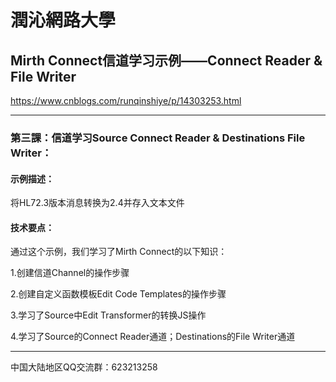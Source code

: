 # 潤沁網路大學
  
## Mirth Connect信道学习示例——Connect Reader & File Writer  
https://www.cnblogs.com/runqinshiye/p/14303253.html
* * *

### 第三課：信道学习Source Connect Reader & Destinations File Writer：  

#### 示例描述：  

将HL72.3版本消息转换为2.4并存入文本文件

#### 技术要点：  

通过这个示例，我们学习了Mirth Connect的以下知识：  

1.创建信道Channel的操作步骤  

2.创建自定义函数模板Edit Code Templates的操作步骤  

3.学习了Source中Edit Transformer的转换JS操作  

4.学习了Source的Connect Reader通道；Destinations的File Writer通道  

* * *  
中国大陆地区QQ交流群：623213258  
 
